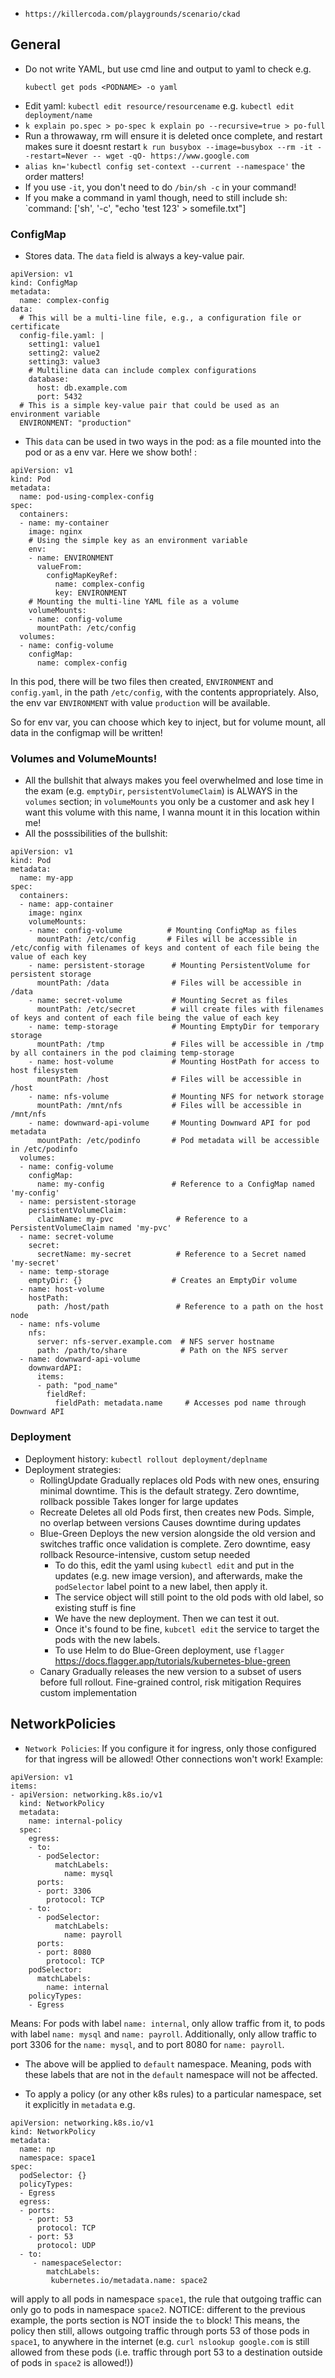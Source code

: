 
- `https://killercoda.com/playgrounds/scenario/ckad`

## General
- Do not write YAML, but use cmd line and output to yaml to check e.g.
  ```
  kubectl get pods <PODNAME> -o yaml
  ```
- Edit yaml: `kubectl edit resource/resourcename` e.g. `kubectl edit deployment/name`
- `k explain po.spec > po-spec
k explain po --recursive=true > po-full`
- Run a throwaway, rm will ensure it is deleted once complete, and restart makes sure it doesnt restart `k run busybox --image=busybox --rm -it --restart=Never -- wget -qO- https://www.google.com`
- `alias kn='kubectl config set-context --current --namespace'` the order matters!
- If you use `-it`, you don't need to do `/bin/sh -c` in your command!
- If you make a command in yaml though, need to still include sh:
  `command: ['sh', '-c', "echo 'test 123' > somefile.txt"]

### ConfigMap
- Stores data. The `data` field is always a key-value pair.
```
apiVersion: v1
kind: ConfigMap
metadata:
  name: complex-config
data:
  # This will be a multi-line file, e.g., a configuration file or certificate
  config-file.yaml: |
    setting1: value1
    setting2: value2
    setting3: value3
    # Multiline data can include complex configurations
    database:
      host: db.example.com
      port: 5432
  # This is a simple key-value pair that could be used as an environment variable
  ENVIRONMENT: "production"
```
- This `data` can be used in two ways in the pod: as a file mounted into the pod or as a env var. Here we show both! :
```
apiVersion: v1
kind: Pod
metadata:
  name: pod-using-complex-config
spec:
  containers:
  - name: my-container
    image: nginx
    # Using the simple key as an environment variable
    env:
    - name: ENVIRONMENT
      valueFrom:
        configMapKeyRef:
          name: complex-config
          key: ENVIRONMENT
    # Mounting the multi-line YAML file as a volume
    volumeMounts:
    - name: config-volume
      mountPath: /etc/config
  volumes:
  - name: config-volume
    configMap:
      name: complex-config
```
In this pod, there will be two files then created, `ENVIRONMENT` and `config.yaml`, in the path `/etc/config`, with the contents appropriately. Also, the env var `ENVIRONMENT` with value `production` will be available.

So for env var, you can choose which key to inject, but for volume mount, all data in the configmap will be written!

### Volumes and VolumeMounts!
- All the bullshit that always makes you feel overwhelmed and lose time in the exam (e.g. `emptyDir`, `persistentVolumeClaim`) is ALWAYS in the `volumes` section; in `volumeMounts` you only be a customer and ask hey I want this volume with this name, I wanna mount it in this location within me!
- All the posssibilities of the bullshit:
```
apiVersion: v1
kind: Pod
metadata:
  name: my-app
spec:
  containers:
  - name: app-container
    image: nginx
    volumeMounts:
    - name: config-volume          # Mounting ConfigMap as files
      mountPath: /etc/config       # Files will be accessible in /etc/config with filenames of keys and content of each file being the value of each key
    - name: persistent-storage      # Mounting PersistentVolume for persistent storage
      mountPath: /data              # Files will be accessible in /data
    - name: secret-volume           # Mounting Secret as files
      mountPath: /etc/secret        # will create files with filenames of keys and content of each file being the value of each key
    - name: temp-storage            # Mounting EmptyDir for temporary storage
      mountPath: /tmp               # Files will be accessible in /tmp by all containers in the pod claiming temp-storage
    - name: host-volume             # Mounting HostPath for access to host filesystem
      mountPath: /host              # Files will be accessible in /host
    - name: nfs-volume              # Mounting NFS for network storage
      mountPath: /mnt/nfs           # Files will be accessible in /mnt/nfs
    - name: downward-api-volume     # Mounting Downward API for pod metadata
      mountPath: /etc/podinfo       # Pod metadata will be accessible in /etc/podinfo
  volumes:
  - name: config-volume
    configMap:
      name: my-config               # Reference to a ConfigMap named 'my-config'
  - name: persistent-storage
    persistentVolumeClaim:
      claimName: my-pvc              # Reference to a PersistentVolumeClaim named 'my-pvc'
  - name: secret-volume
    secret:
      secretName: my-secret          # Reference to a Secret named 'my-secret'
  - name: temp-storage
    emptyDir: {}                    # Creates an EmptyDir volume
  - name: host-volume
    hostPath:
      path: /host/path               # Reference to a path on the host node
  - name: nfs-volume
    nfs:
      server: nfs-server.example.com  # NFS server hostname
      path: /path/to/share            # Path on the NFS server
  - name: downward-api-volume
    downwardAPI:
      items:
      - path: "pod_name"
        fieldRef:
          fieldPath: metadata.name     # Accesses pod name through Downward API
```
### Deployment
- Deployment history: `kubectl rollout deployment/deplname`
- Deployment strategies:
  - RollingUpdate	Gradually replaces old Pods with new ones, ensuring minimal downtime. This is the default   strategy.	Zero downtime, rollback possible	Takes longer for large updates
  - Recreate	Deletes all old Pods first, then creates new Pods.	Simple, no overlap between versions	Causes downtime during updates
  - Blue-Green	Deploys the new version alongside the old version and switches traffic once validation is complete.	Zero downtime, easy rollback	Resource-intensive, custom setup needed
    - To do this, edit the yaml using `kubectl edit` and put in the updates (e.g. new image version), and afterwards, make the `podSelector` label point to a new label, then apply it.
    - The service object will still point to the old pods with old label, so existing stuff is fine
    - We have the new deployment. Then we can test it out.
    - Once it's found to be fine, `kubcetl edit` the service to target the pods with the new labels.
    - To use Helm to do Blue-Green deployment, use `flagger` https://docs.flagger.app/tutorials/kubernetes-blue-green
  - Canary	Gradually releases the new version to a subset of users before full rollout.	Fine-grained control, risk mitigation	Requires custom implementation

## NetworkPolicies
- `Network Policies`: If you configure it for ingress, only those configured for that ingress will be allowed! Other connections won't work!
Example:

```
apiVersion: v1
items:
- apiVersion: networking.k8s.io/v1
  kind: NetworkPolicy
  metadata:
    name: internal-policy
  spec:
    egress:
    - to:
      - podSelector:
          matchLabels:
            name: mysql
      ports:
      - port: 3306
        protocol: TCP
    - to:
      - podSelector:
          matchLabels:
            name: payroll
      ports:
      - port: 8080
        protocol: TCP
    podSelector:
      matchLabels:
        name: internal
    policyTypes:
    - Egress
```
Means: For pods with label `name: internal`, only allow traffic from it, to pods with label `name: mysql` and `name: payroll`. Additionally, only allow traffic to port 3306 for the `name: mysql`, and to port 8080 for `name: payroll`.

- The above will be applied to `default` namespace. Meaning, pods with these labels that are not in the `default` namespace will not be affected.

- To apply a policy (or any other k8s rules) to a particular namespace, set it explicitly in `metadata` e.g.
```
apiVersion: networking.k8s.io/v1
kind: NetworkPolicy
metadata:
  name: np
  namespace: space1
spec:
  podSelector: {}
  policyTypes:
  - Egress
  egress:
  - ports:
    - port: 53
      protocol: TCP
    - port: 53
      protocol: UDP
  - to:
     - namespaceSelector:
        matchLabels:
         kubernetes.io/metadata.name: space2
```
will apply to all pods in namespace `space1`, the rule that outgoing traffic can only go to pods in namespace `space2`. 
NOTICE: different to the previous example, the ports section is NOT inside the `to` block! This means, the policy then still, allows outgoing traffic through ports 53 of those pods in `space1`, to anywhere in the internet (e.g. `curl nslookup google.com` is still allowed from these pods (i.e. traffic through port 53 to a destination outside of pods in `space2` is allowed!))
